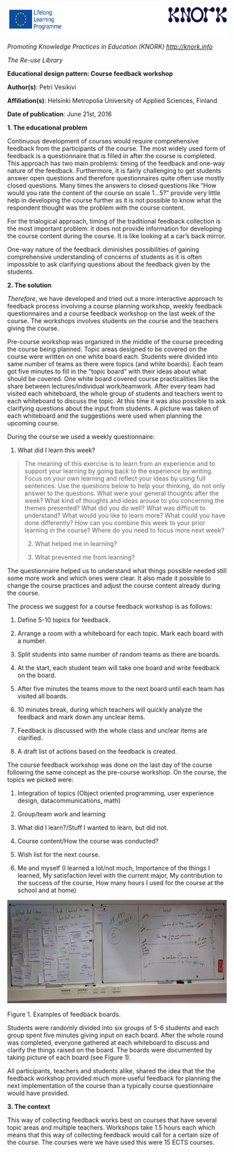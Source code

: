 <img src="images\d5dba8b09fb662104ea0f3f9f1988a10b85d6b37/media/image03.png" width="624" height="65" />

*Promoting Knowledge Practices in Education (KNORK) http://knork.info*

*The Re-use Library*

**Educational design pattern: Course feedback workshop**

**Author(s)**: Petri Vesikivi

**Affiliation(s)**: Helsinki Metropolia University of Applied Sciences, Finland

**Date of publication**: June 21st, 2016

**1. The educational problem**

Continuous development of courses would require comprehensive feedback from the participants of the course. The most widely used form of feedback is a questionnaire that is filled in after the course is completed. This approach has two main problems: timing of the feedback and one-way nature of the feedback. Furthermore, it is fairly challenging to get students answer open questions and therefore questionnaires quite often use mostly closed questions. Many times the answers to closed questions like “How would you rate the content of the course on scale 1...5?” provide very little help in developing the course further as it is not possible to know what the respondent thought was the problem with the course content.

For the trialogical approach, timing of the traditional feedback collection is the most important problem: it does not provide information for developing the course content during the course. It is like looking at a car’s back mirror.

One-way nature of the feedback diminishes possibilities of gaining comprehensive understanding of concerns of students as it is often impossible to ask clarifying questions about the feedback given by the students.

**2. The solution**

*Therefore*, we have developed and tried out a more interactive approach to feedback process involving a course planning workshop, weekly feedback questionnaires and a course feedback workshop on the last week of the course. The workshops involves students on the course and the teachers giving the course.

Pre-course workshop was organized in the middle of the course preceding the course being planned. Topic areas designed to be covered on the course were written on one white board each. Students were divided into same number of teams as there were topics (and white boards). Each team got five minutes to fill in the “topic board” with their ideas about what should be covered. One white board covered course practicalities like the share between lectures/individual work/teamwork. After every team had visited each whiteboard, the whole group of students and teachers went to each whiteboard to discuss the topic. At this time it was also possible to ask clarifying questions about the input from students. A picture was taken of each whiteboard and the suggestions were used when planning the upcoming course.

During the course we used a weekly questionnaire:

1.  What did I learn this week?

> The meaning of this exercise is to learn from an experience and to support your learning by going back to the experience by writing. Focus on your own learning and reflect your ideas by using full sentences. Use the questions below to help your thinking, do not only answer to the questions. What were your general thoughts after the week? What kind of thoughts and ideas arouse to you concerning the themes presented? What did you do well? What was difficult to understand? What would you like to learn more? What could you have done differently? How can you combine this week to your prior learning in the course? Where do you need to focus more next week?
>
> 2) What helped me in learning?
>
> 3) What prevented me from learning?

The questionnaire helped us to understand what things possible needed still some more work and which ones were clear. It also made it possible to change the course practices and adjust the course content already during the course.

The process we suggest for a course feedback workshop is as follows:

1.  Define 5-10 topics for feedback.

2.  Arrange a room with a whiteboard for each topic. Mark each board with a number.

3.  Split students into same number of random teams as there are boards.

4.  At the start, each student team will take one board and write feedback on the board.

5.  After five minutes the teams move to the next board until each team has visited all boards.

6.  10 minutes break, during which teachers will quickly analyze the feedback and mark down any unclear items.

7.  Feedback is discussed with the whole class and unclear items are clarified.

8.  A draft list of actions based on the feedback is created.

The course feedback workshop was done on the last day of the course following the same concept as the pre-course workshop. On the course, the topics we picked were:

1.  Integration of topics (Object oriented programming, user experience design, datacommunications, math)

2.  Group/team work and learning

3.  What did I learn?/Stuff I wanted to learn, but did not.

4.  Course content/How the course was conducted?

5.  Wish list for the next course.

6.  Me and myself (I learned a lot/not much, Importance of the things I learned, My satisfaction level with the current major, My contribution to the success of the course, How many hours I used for the course at the school and at home)

<img src="images\d5dba8b09fb662104ea0f3f9f1988a10b85d6b37/media/image02.jpg" width="624" height="237" />

Figure 1. Examples of feedback boards.

Students were randomly divided into six groups of 5-6 students and each group spent five minutes giving input on each board. After the whole round was completed, everyone gathered at each whiteboard to discuss and clarify the things raised on the board. The boards were documented by taking picture of each board (see Figure 1).

All participants, teachers and students alike, shared the idea that the the feedback workshop provided much more useful feedback for planning the next implementation of the course than a typically course questionnaire would have provided.

**3. The context**

This way of collecting feedback works best on courses that have several topic areas and multiple teachers. Workshops take 1.5 hours each which means that this way of collecting feedback would call for a certain size of the course. The courses were we have used this were 15 ECTS courses.
